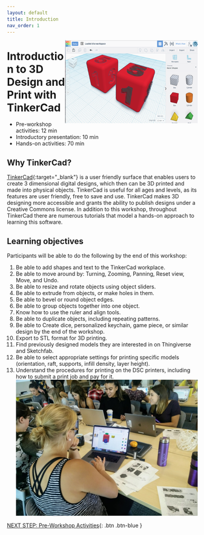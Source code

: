 ```yaml
---
layout: default
title: Introduction 
nav_order: 1
---
```

<img src="images/tinkercad-logo.png" style="float:right;width:350px;height:220px;"> 

# Introduction to 3D Design and Print with TinkerCad

- Pre-workshop activities: 12 min 
- Introductory presentation: 10 min
- Hands-on activities: 70 min

## Why TinkerCad? 

[TinkerCad](http://tinkercad.com){:target="_blank"} is a user friendly surface that enables users to create 3 dimensional digital designs, which then can be 3D printed and made into physical objects. TinkerCad is useful for all ages and levels, as its features are user friendly, free to save and use. TinkerCad makes 3D designing more accessible and grants the ability to publish designs under a Creative Commons license. In addition to this workshop, throughout TinkerCad there are numerous tutorials that model a hands-on approach to learning this software. 

## Learning objectives

Participants will be able to do the following by the end of this workshop:

1. Be able to add shapes and text to the TinkerCad workplace.
2. Be able to move around by: Turning, Zooming, Panning, Reset view, Move, and Undo.
3. Be able to resize and rotate objects using object sliders.
4. Be able to extrude from objects, or make holes in them.
5. Be able to bevel or round object edges.
6. Be able to group objects together into one object.
7. Know how to use the ruler and align tools.
8. Be able to duplicate objects, including repeating patterns.
9. Be able to Create dice, personalized keychain, game piece, or similar design by the end of the workshop.
10. Export to STL format for 3D printing.
11. Find previously designed models they are interested in on Thingiverse and Sketchfab.
12. Be able to select appropriate settings for printing specific models (orientation, raft, supports, infill density, layer height).
13. Understand the procedures for printing on the DSC printers, including how to submit a print job and pay for it.
![TinkerCad Class Image](images/tinkercad-logo-01.png)

[NEXT STEP: Pre-Workshop Activities](pre-workshop.html){: .btn .btn-blue }
